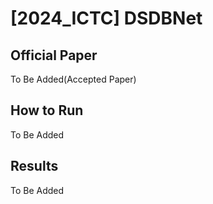 # [2024_ICTC] DSDBNet

## Official Paper
To Be Added(Accepted Paper)

## How to Run
To Be Added

## Results
To Be Added